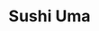 ---
layout: place
title: Sushi Uma
permalink: /california/san-francisco/sushi-uma.html
stateAbbr: CA
stateName: California
cityName: San Francisco
seo:
  type: restaurant
  links: https://www.thesushiuma.com/
place_id: ChIJ4ShgGXCHhYAR1UMjouhlWdw
photos:
  - name: >-
      places/ChIJ4ShgGXCHhYAR1UMjouhlWdw/photos/AeeoHcL7NTvwJTkSj6H7oqWT9mcL15vjihz1skTuZKj71U65mJMbcuilDf3XtM8MjzSKA1dTQVmAe1K504MvVLz6DhndDp2Zg73QU_bfOk66lqEiMdY66bJhSVqzffojOWAAE7D-dmMgptI2LSwPaVbqjgjHBKG3lfQDx9pDLadEaUV-EW_4UnEc3ZBK_P02wgsL4AfMMncoQNtd2B1fu40jmT8Tm2bc3KdE_SaYNQZC23LbmRf_FQtG2T-JkxEja161mZH5AoqtY3TwoLYiA6lcuVI5YFF1nIlbSvJWo-jkePg
    widthPx: 1000
    heightPx: 827
    authorAttributions:
      - displayName: Sushi Uma
        uri: https://maps.google.com/maps/contrib/101344613792772772743
        photoUri: >-
          https://lh3.googleusercontent.com/a/ACg8ocKElTJq-nFMMmQKtzPAG_wFELoWjqpuydAP2U_1VtAkATXd=s100-p-k-no-mo
    flagContentUri: >-
      https://www.google.com/local/imagery/report/?cb_client=maps_api_places.places_api&image_key=!1e10!2sAF1QipP-f67dVSvtZrqB_S5iQQ-WVlQD_aG398HwUKE&hl=en-US
    googleMapsUri: >-
      https://www.google.com/maps/place//data=!3m4!1e2!3m2!1sAF1QipP-f67dVSvtZrqB_S5iQQ-WVlQD_aG398HwUKE!2e10!4m2!3m1!1s0x80858770196028e1:0xdc5965e8a22343d5
  - name: >-
      places/ChIJ4ShgGXCHhYAR1UMjouhlWdw/photos/AeeoHcIkKKOqMEAKdZtAcI1-q_oCrbWHyX9Rfr0OT8hiTl2lsFieR_F1lUpRRqCZJ9xGKNcU7QaFMDYTpCkBfeWR4gjKKTj54tmn7odcDiss-S0uGLYbBriFiKTirWJMnkaNU85BGCf5bfNeLXJa-JDBXIsb54OA23hRp4yGr-Ry6leaAThYSSvnsP4q5OUfwCqvTz9-fqWONSEfFfwJPZ2vOGL61i1ssX3AMqKByLg56MBwNveoHKdAm1l5L4EKOG-ikBX78ibjTsNMyoLFguMM3Ruidhw_TQALEXHx2n-XgKjdNLyW28nZSPQW3Zza16tFZc_FGhS8b9Xtq6jQSP6WCTUYyPglRMCJuz3MGzwPvrk1R2mM0HqwkPv4oyTJiH2efuy-SwTavoZvJhh6lizknin4DapWohhLQGaP9AVSW8x5FET9
    widthPx: 3024
    heightPx: 4032
    authorAttributions:
      - displayName: Audrey K.
        uri: https://maps.google.com/maps/contrib/108625215133760748354
        photoUri: >-
          https://lh3.googleusercontent.com/a-/ALV-UjWKn2znHhQ8rXeIEIPIiYP3G3SjqJOYjkDnqI9FUIE-oC34TXNg=s100-p-k-no-mo
    flagContentUri: >-
      https://www.google.com/local/imagery/report/?cb_client=maps_api_places.places_api&image_key=!1e10!2sCIHM0ogKEICAgMCIquuG0wE&hl=en-US
    googleMapsUri: >-
      https://www.google.com/maps/place//data=!3m4!1e2!3m2!1sCIHM0ogKEICAgMCIquuG0wE!2e10!4m2!3m1!1s0x80858770196028e1:0xdc5965e8a22343d5
  - name: >-
      places/ChIJ4ShgGXCHhYAR1UMjouhlWdw/photos/AeeoHcL0zd1_JzVwsUADtvxVVXBT9L3m-BaIlz4Hzqoxna8iyYs2gD5IGKBhtwkPwhQi6CY_3LQd12aF6hIieAjQEJRA93Cv30K0KpIQuExL3yIm0-BiANp1Bt2caIU0-M047R0ESPRiFr1aaXxssfuJDIQjW4EB7fdAjjYCYSHe8dbxCKsECR50X2KFPPbYwfS4PgatulsAt42SoflZNkwQXHnCzGQQvBXvJbWGTApAgCxWnWojRNvOsUWZ0n9BbKYUroMD1WiOu1tZHBdWNixy_C9qcdSyt7JoDz1Ewvw39M4
    widthPx: 4000
    heightPx: 3000
    authorAttributions:
      - displayName: Sushi Uma
        uri: https://maps.google.com/maps/contrib/101344613792772772743
        photoUri: >-
          https://lh3.googleusercontent.com/a/ACg8ocKElTJq-nFMMmQKtzPAG_wFELoWjqpuydAP2U_1VtAkATXd=s100-p-k-no-mo
    flagContentUri: >-
      https://www.google.com/local/imagery/report/?cb_client=maps_api_places.places_api&image_key=!1e10!2sAF1QipPcAw0vhu6iK09MWOR0kpyAax2VwM2oUbUXSLw&hl=en-US
    googleMapsUri: >-
      https://www.google.com/maps/place//data=!3m4!1e2!3m2!1sAF1QipPcAw0vhu6iK09MWOR0kpyAax2VwM2oUbUXSLw!2e10!4m2!3m1!1s0x80858770196028e1:0xdc5965e8a22343d5
  - name: >-
      places/ChIJ4ShgGXCHhYAR1UMjouhlWdw/photos/AeeoHcKrO2u1hTlIpcS1VbWPJ49wUUogg7ey-PadbF_B2oRQHmhZdU7tTmUA-MtNyNLKiSaYeIQRkYnlZ11w2W40ZFlor2QThCeaOktnGg_hENLR--J_mDBMeR96dC_4hJVwrGAPzXpe5iUl7VWYORmuIuUjIpiDCuHm8q1PeUADDlAcX6ySxbxotaWHjiq48iPqLQiiaBVlwuR4HjoJE18FC4bwc2XgCyVoRbxrbs4va5MBkYS5cQLgFnbtz31K7BAfwA4c5Hu4MnaIdeeicGuQ1Pfavy6T-z3D2FR0BY1QdEg
    widthPx: 986
    heightPx: 740
    authorAttributions:
      - displayName: Sushi Uma
        uri: https://maps.google.com/maps/contrib/101344613792772772743
        photoUri: >-
          https://lh3.googleusercontent.com/a/ACg8ocKElTJq-nFMMmQKtzPAG_wFELoWjqpuydAP2U_1VtAkATXd=s100-p-k-no-mo
    flagContentUri: >-
      https://www.google.com/local/imagery/report/?cb_client=maps_api_places.places_api&image_key=!1e10!2sAF1QipOtS2-l-BJdcZOBjA3C7fQP8zfnIL1r_FC_KDM&hl=en-US
    googleMapsUri: >-
      https://www.google.com/maps/place//data=!3m4!1e2!3m2!1sAF1QipOtS2-l-BJdcZOBjA3C7fQP8zfnIL1r_FC_KDM!2e10!4m2!3m1!1s0x80858770196028e1:0xdc5965e8a22343d5
  - name: >-
      places/ChIJ4ShgGXCHhYAR1UMjouhlWdw/photos/AeeoHcKi3JzkfDzUvUmuBpM41Yfm7YHEEtCVZRwOb7EdEGL2yO8EyZi7rCp2sWZdRohKjfYKo0vlEZEQcNyLd69jf08Hu4k7ujHlTqHjMVdoIBGQXcmmbYLDphCp0zSW8nqksrK_AkLfAEVV8bdMC12tCy4hD5mDUTVUTl0SYdUu6Nuri_gT8UegrXEipgsZhzfQzlOcYijB18JYuC0aMRC8cL7TN1qlffZFDeelLueFfss-zDZwAHhV0w-Sz6Er8ckBvoGnfNWSkvx8FQMJXacTDRmDISYzg4h4WmB9h786Az5gh4KbMFESH9zsj7rFbcdcu9YWDYrWNVKEWHiXR78hUjZvQcBVFj5nCdrKUJdPDckeYKcwKkpDytKkH_-QiWJ7kAe1f5Zj7WZDCcgKQeA2NMactPfuV2hP_KrR6uIis0N4IA
    widthPx: 4032
    heightPx: 3024
    authorAttributions:
      - displayName: Erica Ramirez
        uri: https://maps.google.com/maps/contrib/115771486558983249510
        photoUri: >-
          https://lh3.googleusercontent.com/a-/ALV-UjUJoG0W0g1_INXHAM1hVKBDZzMBtde0JPI3cNlFis8rqSe1-kOCAw=s100-p-k-no-mo
    flagContentUri: >-
      https://www.google.com/local/imagery/report/?cb_client=maps_api_places.places_api&image_key=!1e10!2sCIHM0ogKEICAgICjvNuqSw&hl=en-US
    googleMapsUri: >-
      https://www.google.com/maps/place//data=!3m4!1e2!3m2!1sCIHM0ogKEICAgICjvNuqSw!2e10!4m2!3m1!1s0x80858770196028e1:0xdc5965e8a22343d5
  - name: >-
      places/ChIJ4ShgGXCHhYAR1UMjouhlWdw/photos/AeeoHcJJh0ipZNPkdQBFg_TS5ZlrG_p7K-fWCrXWKON2R-EVaiaa9-1ibIyEyjSjO-FSOcjYZpMgdi8koZjuR-TzdtD7HNXL22AoyscKEoAKyZbt3kUozGpEv8BQ-BJtqIdZbOKBst8vRr9GGZH_Oat8ighooni7p6HSOYS-tEkjV4F_FC6cE47v6i87qjIRqB0ARqeNUfvV3PG9q0N7Z9cpGPvYgHg2bLMx3i5GOOglPtgSQJEi-8enrN35ejpNBiECM6D0g0hP_zdqx3bHU7EfqVQEOx5ZNGvMWRs_nIlQ-Ry44Qj4UL0EtY1ZoXeRmLIhVtIsjyGFS3wKrbC56k0hpwaaJGX3UH6hJTaroPxtHHMSDEgAe-WvgZOIB7MiiKKBtaABfL1RFqm5I6zrjfKrILQjs7UlV-uL6deGDoBlOERDrQ
    widthPx: 654
    heightPx: 490
    authorAttributions:
      - displayName: Trap Speed 1320
        uri: https://maps.google.com/maps/contrib/107721404123505875377
        photoUri: >-
          https://lh3.googleusercontent.com/a-/ALV-UjVPir16NqDk30VJ3ieukWXeNZebRCillilQeouOFFJbkgxNyPvfFQ=s100-p-k-no-mo
    flagContentUri: >-
      https://www.google.com/local/imagery/report/?cb_client=maps_api_places.places_api&image_key=!1e10!2sCIHM0ogKEICAgIDH2_zKOg&hl=en-US
    googleMapsUri: >-
      https://www.google.com/maps/place//data=!3m4!1e2!3m2!1sCIHM0ogKEICAgIDH2_zKOg!2e10!4m2!3m1!1s0x80858770196028e1:0xdc5965e8a22343d5
  - name: >-
      places/ChIJ4ShgGXCHhYAR1UMjouhlWdw/photos/AeeoHcIRCd8QleTAHiMurJcrFU4DXTGM4xmt1uZ_dQ53ct4z_Z-KePsoIMN-1mCncI65vJshX4AS6zj9VRWfLwLbbyrnb8bdqkqW0VJ3XTKZRtIk2oKJWVrpccC2rDEpwLiqks9Gkyb08dPddGNuy3e5y7S7p9wuVNV5y7TrEfxoDeNpCsmZktaRjbgytHpGw4F2wWpXCHt7RswGnhOIrfsm1Iw1a8xpgCa4koPQV9ShisujtGISorOFE-brK4myWXM_sjGByr6xJ3HR9cEa2BDpixQ5D2vBoap9WOmO6-d2elGg5l18ys_Ij6MbcFBJ6CQK6zvEvTRiVci3nmmr3L_-0VeHQfatkHbBmfaSpdEPl36uXD6EFu7eofJet_yW9Dh0jriTiMOPMu4YP1y2aNM8cQ_DX3qcUnVX68EdyIwXBmTZXol2
    widthPx: 4032
    heightPx: 3024
    authorAttributions:
      - displayName: Yui T
        uri: https://maps.google.com/maps/contrib/105685279374307302700
        photoUri: >-
          https://lh3.googleusercontent.com/a/ACg8ocI1fBqXqlWhXSo0UlmAuhD2RoXqJ8JLSy9j7Q-QBEM9yQPOfOY=s100-p-k-no-mo
    flagContentUri: >-
      https://www.google.com/local/imagery/report/?cb_client=maps_api_places.places_api&image_key=!1e10!2sCIHM0ogKEICAgIDEiP3izwE&hl=en-US
    googleMapsUri: >-
      https://www.google.com/maps/place//data=!3m4!1e2!3m2!1sCIHM0ogKEICAgIDEiP3izwE!2e10!4m2!3m1!1s0x80858770196028e1:0xdc5965e8a22343d5
  - name: >-
      places/ChIJ4ShgGXCHhYAR1UMjouhlWdw/photos/AeeoHcKfJf7lfY5RTfi_55NP8HbQeK5VOZ-4nUJc8P60TI0Il4SKSCLUkLsHTQik_njUEF214ZVVjbwLO3NUKeIqkG0qSOAY2jn8zwKidJNZkCVKWPI268SwHKYPPfky8R6g2UHQFk7Z5qiqbMiG0MQAhJxbolJv1uKtiIfoyws3tyiUrJLVcTrjpmn2JMxsmObcbmqnRIJcbDUhkBtrhAo1XhuzcpH5XrCwGvVDp1b5BQ91sghQnow2RvVvL1yGRA4mjG9U1M5BtpKLDsu0vFz6hl0xZJ8Ar9YR88lHJ4u0TpGutiqeHORPwdPcarTiliHx_2kDwXRTAzYZHhgjCAqd46rgi4zN6l2shl1wYCWUGAgwnsHd8dRDmWIXCr7ROEcMcpKf8f86bOct1GXCf2tyN3KrcSxEIZDhKlJi_AhzNlY0tQ
    widthPx: 4000
    heightPx: 3000
    authorAttributions:
      - displayName: Tom`s Painters
        uri: https://maps.google.com/maps/contrib/117737911935790905340
        photoUri: >-
          https://lh3.googleusercontent.com/a-/ALV-UjXo27BX17RAFZu4AkewiXdgIxewfS18gvFUiR10UdTl6VyPNUk=s100-p-k-no-mo
    flagContentUri: >-
      https://www.google.com/local/imagery/report/?cb_client=maps_api_places.places_api&image_key=!1e10!2sCIHM0ogKEICAgIDPgZqXSQ&hl=en-US
    googleMapsUri: >-
      https://www.google.com/maps/place//data=!3m4!1e2!3m2!1sCIHM0ogKEICAgIDPgZqXSQ!2e10!4m2!3m1!1s0x80858770196028e1:0xdc5965e8a22343d5
  - name: >-
      places/ChIJ4ShgGXCHhYAR1UMjouhlWdw/photos/AeeoHcJmwKW80ZUrKZglS_js0T4j7YHd90v-xvvfO2HGLf9TywwNzK6Z860g0o93n0X3LS6_3oVvicmyyXuf1_Sbp5jOVRTuH_UH5LVo6O3G_1R8AJFi0bZs0dtQvtht1XTEFX1vE6Sho0g52vVQoAChG4TZOLHXnj07YDyDwx4WxTvSjvq6j_2wZHiE4oaCGtGH-V87yE87bcv7LE-boxofDRHULf8BTDC0JDmSSUG9ycnMu1HdTv37vq57xnnMrVcswKnfjAvK3Zvn22C6nvaz9q3Yi5JLdrooZsDhcblK5Ag
    widthPx: 828
    heightPx: 851
    authorAttributions:
      - displayName: Sushi Uma
        uri: https://maps.google.com/maps/contrib/101344613792772772743
        photoUri: >-
          https://lh3.googleusercontent.com/a/ACg8ocKElTJq-nFMMmQKtzPAG_wFELoWjqpuydAP2U_1VtAkATXd=s100-p-k-no-mo
    flagContentUri: >-
      https://www.google.com/local/imagery/report/?cb_client=maps_api_places.places_api&image_key=!1e10!2sAF1QipNBU69wyyL13CFYhSUVfDtvArVWk-FbXhV6IcA&hl=en-US
    googleMapsUri: >-
      https://www.google.com/maps/place//data=!3m4!1e2!3m2!1sAF1QipNBU69wyyL13CFYhSUVfDtvArVWk-FbXhV6IcA!2e10!4m2!3m1!1s0x80858770196028e1:0xdc5965e8a22343d5
  - name: >-
      places/ChIJ4ShgGXCHhYAR1UMjouhlWdw/photos/AeeoHcJZdU0Ui-5GJe42XFI52Ys3COpEcQZym1QzbURW-gHhlng2vlwpg0Z40tbF7avgWalYdN-qIQMsICwRSgsMmt6DP_KviHv38UYZr89WrkkkKlRH7lqMgNkphCao67ECUKsY0Mh7C0C3nejIP9A9QHxx1ZDe4szgge4sYDPHPWMfNVPTRRYdc61Jvn0slxBl-ewZeVvo6YelmTWAA0ecYFH47OsNClvTva0QnBVF-gzCyjGicpcJb1NNWC9_8ykrQmX-yKzsAevINtOQdUCX-niZXMm_SlezhI-fJcrJiS3xooeqr_hMy9KnHsFAIIqdmTEOaMJaBZZACCH4o4qYZW4mBl1CB1k6qwx5QhaPccGYeTue_mDe4BkKiKAMLSq8SoQ1gRhIfyQQI6hzN27FTWzKUrokB2vlowdSKus7ThVgXg
    widthPx: 3024
    heightPx: 4032
    authorAttributions:
      - displayName: D G.L
        uri: https://maps.google.com/maps/contrib/101158222841041304991
        photoUri: >-
          https://lh3.googleusercontent.com/a-/ALV-UjW6fthE01p9zPtUyCNks7NDSv7cOa4mfLvDHQBVH5Bhw7SNRVnD=s100-p-k-no-mo
    flagContentUri: >-
      https://www.google.com/local/imagery/report/?cb_client=maps_api_places.places_api&image_key=!1e10!2sCIHM0ogKEICAgICEnca-HQ&hl=en-US
    googleMapsUri: >-
      https://www.google.com/maps/place//data=!3m4!1e2!3m2!1sCIHM0ogKEICAgICEnca-HQ!2e10!4m2!3m1!1s0x80858770196028e1:0xdc5965e8a22343d5
address: 2026 Irving St, San Francisco, CA 94122, USA
street: 2026 Irving St
city: San Francisco
state: CA
zip: '94122'
country: USA
neighborhood: Outer Sunset
latitude: '37.763648'
longitude: '-122.479813'
accessibility_options:
  wheelchairAccessibleEntrance: true
  wheelchairAccessibleSeating: true
business_status: OPERATIONAL
name: Sushi Uma
google_maps_links:
  directionsUri: >-
    https://www.google.com/maps/dir//''/data=!4m7!4m6!1m1!4e2!1m2!1m1!1s0x80858770196028e1:0xdc5965e8a22343d5!3e0
  placeUri: https://maps.google.com/?cid=15877834011098432469
  writeAReviewUri: >-
    https://www.google.com/maps/place//data=!4m3!3m2!1s0x80858770196028e1:0xdc5965e8a22343d5!12e1
  reviewsUri: >-
    https://www.google.com/maps/place//data=!4m4!3m3!1s0x80858770196028e1:0xdc5965e8a22343d5!9m1!1b1
  photosUri: >-
    https://www.google.com/maps/place//data=!4m3!3m2!1s0x80858770196028e1:0xdc5965e8a22343d5!10e5
primary_type: Japanese Restaurant
opening_hours:
  regular: null
  current: null
secondary_opening_hours:
  regular:
    weekdayDescriptions: null
    type: null
  current:
    weekdayDescriptions: null
    type: null
phone: (415) 968-9933
price_level: PRICE_LEVEL_MODERATE
price_range: $20 &ndash; $30
rating: '3.7'
rating_count: 0
website: https://www.thesushiuma.com/
description: >-
  Explore Sushi Uma in San Francisco$$$Sushi Uma in San Francisco, CA, stands
  out as a casual Japanese restaurant offering a delightful array of fresh sushi
  and traditional entrees, perfect for anyone seeking top-rated sushi
  experiences in the city. This spot combines a welcoming atmosphere with a menu
  that includes flavorful rolls, beer, and wine selections, making it an ideal
  choice for casual dining or a special night out. Accessibility features like
  wheelchair-friendly entrances enhance its appeal for all visitors, ensuring
  everyone can enjoy the vibrant flavors on offer. Photos from the location
  highlight the beautifully presented dishes, which reflect a commitment to
  quality ingredients and creative presentations. Whether you're exploring sushi
  restaurants near you or looking for Japanese places in San Francisco, Sushi
  Uma delivers a satisfying blend of authenticity and modern flair.
generative_summary: >-
  Explore Sushi Uma in San Francisco$$$Sushi Uma in San Francisco, CA, stands
  out as a casual Japanese restaurant offering a delightful array of fresh sushi
  and traditional entrees, perfect for anyone seeking top-rated sushi
  experiences in the city. This spot combines a welcoming atmosphere with a menu
  that includes flavorful rolls, beer, and wine selections, making it an ideal
  choice for casual dining or a special night out. Accessibility features like
  wheelchair-friendly entrances enhance its appeal for all visitors, ensuring
  everyone can enjoy the vibrant flavors on offer. Photos from the location
  highlight the beautifully presented dishes, which reflect a commitment to
  quality ingredients and creative presentations. Whether you're exploring sushi
  restaurants near you or looking for Japanese places in San Francisco, Sushi
  Uma delivers a satisfying blend of authenticity and modern flair.
generative_disclosure: Summarized by AI using the Grok-3-Mini model.
reviews:
  - name: >-
      places/ChIJ4ShgGXCHhYAR1UMjouhlWdw/reviews/ChZDSUhNMG9nS0VJQ0FnSUQ3akxPTVdnEAE
    relativePublishTimeDescription: 7 months ago
    rating: 5
    text:
      text: >-
        I recently had the pleasure of dining at sushi uma, and it was an
        exceptional experience from start to finish. The contemporary atmosphere
        immediately caught my attention, blending modern design with a cozy,
        inviting vibe.


        The highlight of the evening was undoubtedly the sushi. I tried the Lion
        King Roll and the Dragon Roll, both of which were outstanding. The Lion
        King Roll had a perfect balance of flavors, with the richness of the
        baked salmon complementing the fresh ingredients inside. The Dragon
        Roll, with its eel and avocado, was equally impressive, offering a
        delightful mix of textures and flavors.


        The presentation was also noteworthy; each dish was a work of art,
        carefully crafted and beautifully plated. The service was prompt and
        attentive, with staff who were knowledgeable and passionate about the
        menu.


        Overall, Sushi Uma offers a sushi experience that is both sophisticated
        and satisfying. Whether you're a sushi connoisseur or just looking for a
        great meal in a stylish setting, this place is definitely worth a visit.
      languageCode: en
    originalText:
      text: >-
        I recently had the pleasure of dining at sushi uma, and it was an
        exceptional experience from start to finish. The contemporary atmosphere
        immediately caught my attention, blending modern design with a cozy,
        inviting vibe.


        The highlight of the evening was undoubtedly the sushi. I tried the Lion
        King Roll and the Dragon Roll, both of which were outstanding. The Lion
        King Roll had a perfect balance of flavors, with the richness of the
        baked salmon complementing the fresh ingredients inside. The Dragon
        Roll, with its eel and avocado, was equally impressive, offering a
        delightful mix of textures and flavors.


        The presentation was also noteworthy; each dish was a work of art,
        carefully crafted and beautifully plated. The service was prompt and
        attentive, with staff who were knowledgeable and passionate about the
        menu.


        Overall, Sushi Uma offers a sushi experience that is both sophisticated
        and satisfying. Whether you're a sushi connoisseur or just looking for a
        great meal in a stylish setting, this place is definitely worth a visit.
      languageCode: en
    authorAttribution:
      displayName: 123 abc
      uri: https://www.google.com/maps/contrib/104378221004904404550/reviews
      photoUri: >-
        https://lh3.googleusercontent.com/a/ACg8ocIx3GQDhULDkWsHe7zrW6MDg_mGPdNSzzqDgJzpHqSOopanRQ=s128-c0x00000000-cc-rp-mo
    publishTime: '2024-08-22T04:56:47.039659Z'
    flagContentUri: >-
      https://www.google.com/local/review/rap/report?postId=ChZDSUhNMG9nS0VJQ0FnSUQ3akxPTVdnEAE&d=17924085&t=1
    googleMapsUri: >-
      https://www.google.com/maps/reviews/data=!4m6!14m5!1m4!2m3!1sChZDSUhNMG9nS0VJQ0FnSUQ3akxPTVdnEAE!2m1!1s0x80858770196028e1:0xdc5965e8a22343d5
  - name: >-
      places/ChIJ4ShgGXCHhYAR1UMjouhlWdw/reviews/ChZDSUhNMG9nS0VJQ0FnTUNJcXV1R0V3EAE
    relativePublishTimeDescription: a week ago
    rating: 5
    text:
      text: >-
        SUPER FRIENDLY STAFF. I am 3 hrs from the bay area and they let me
        charge my phone here!! I recommend
      languageCode: en
    originalText:
      text: >-
        SUPER FRIENDLY STAFF. I am 3 hrs from the bay area and they let me
        charge my phone here!! I recommend
      languageCode: en
    authorAttribution:
      displayName: Audrey K.
      uri: https://www.google.com/maps/contrib/108625215133760748354/reviews
      photoUri: >-
        https://lh3.googleusercontent.com/a-/ALV-UjWKn2znHhQ8rXeIEIPIiYP3G3SjqJOYjkDnqI9FUIE-oC34TXNg=s128-c0x00000000-cc-rp-mo
    publishTime: '2025-04-01T04:28:24.525912Z'
    flagContentUri: >-
      https://www.google.com/local/review/rap/report?postId=ChZDSUhNMG9nS0VJQ0FnTUNJcXV1R0V3EAE&d=17924085&t=1
    googleMapsUri: >-
      https://www.google.com/maps/reviews/data=!4m6!14m5!1m4!2m3!1sChZDSUhNMG9nS0VJQ0FnTUNJcXV1R0V3EAE!2m1!1s0x80858770196028e1:0xdc5965e8a22343d5
  - name: >-
      places/ChIJ4ShgGXCHhYAR1UMjouhlWdw/reviews/ChdDSUhNMG9nS0VJQ0FnSUM3Xy1tWGd3RRAB
    relativePublishTimeDescription: 7 months ago
    rating: 5
    text:
      text: >-
        There are many choice of their sushi rolls, I recommend the red dragon
        roll, the taste is little spicy from the tuna on top, and I am a spicy
        tuna hand roll fan, and I like it so much. I also order a ramen, the
        taste is ok, not bad, of course it cannot be compare with the ramen
        house, but I can enjoy some hot food after the sushi. The atmosphere is
        good, pop music, dimmed lighting, and contemporary decoration. Nice
        restaurant overall.
      languageCode: en
    originalText:
      text: >-
        There are many choice of their sushi rolls, I recommend the red dragon
        roll, the taste is little spicy from the tuna on top, and I am a spicy
        tuna hand roll fan, and I like it so much. I also order a ramen, the
        taste is ok, not bad, of course it cannot be compare with the ramen
        house, but I can enjoy some hot food after the sushi. The atmosphere is
        good, pop music, dimmed lighting, and contemporary decoration. Nice
        restaurant overall.
      languageCode: en
    authorAttribution:
      displayName: Sandy Wong
      uri: https://www.google.com/maps/contrib/112430985902618858072/reviews
      photoUri: >-
        https://lh3.googleusercontent.com/a/ACg8ocIc2dJfWyhh5ZyllSK64ixsPdrIGaKTqn6ZsLwPz2gYnIO0ow=s128-c0x00000000-cc-rp-mo
    publishTime: '2024-08-19T20:39:40.847170Z'
    flagContentUri: >-
      https://www.google.com/local/review/rap/report?postId=ChdDSUhNMG9nS0VJQ0FnSUM3Xy1tWGd3RRAB&d=17924085&t=1
    googleMapsUri: >-
      https://www.google.com/maps/reviews/data=!4m6!14m5!1m4!2m3!1sChdDSUhNMG9nS0VJQ0FnSUM3Xy1tWGd3RRAB!2m1!1s0x80858770196028e1:0xdc5965e8a22343d5
  - name: >-
      places/ChIJ4ShgGXCHhYAR1UMjouhlWdw/reviews/ChdDSUhNMG9nS0VJQ0FnSUNqdkt2ZG9nRRAB
    relativePublishTimeDescription: 11 months ago
    rating: 5
    text:
      text: >-
        First time going to Sushi Uma. Very clean restaurant. Fresh and
        delectably delicious nigiri and the rolls were delightfully delicious.
        Totally coming back.
      languageCode: en
    originalText:
      text: >-
        First time going to Sushi Uma. Very clean restaurant. Fresh and
        delectably delicious nigiri and the rolls were delightfully delicious.
        Totally coming back.
      languageCode: en
    authorAttribution:
      displayName: Erica Ramirez
      uri: https://www.google.com/maps/contrib/115771486558983249510/reviews
      photoUri: >-
        https://lh3.googleusercontent.com/a-/ALV-UjUJoG0W0g1_INXHAM1hVKBDZzMBtde0JPI3cNlFis8rqSe1-kOCAw=s128-c0x00000000-cc-rp-mo
    publishTime: '2024-04-19T02:38:43.014306Z'
    flagContentUri: >-
      https://www.google.com/local/review/rap/report?postId=ChdDSUhNMG9nS0VJQ0FnSUNqdkt2ZG9nRRAB&d=17924085&t=1
    googleMapsUri: >-
      https://www.google.com/maps/reviews/data=!4m6!14m5!1m4!2m3!1sChdDSUhNMG9nS0VJQ0FnSUNqdkt2ZG9nRRAB!2m1!1s0x80858770196028e1:0xdc5965e8a22343d5
  - name: >-
      places/ChIJ4ShgGXCHhYAR1UMjouhlWdw/reviews/ChdDSUhNMG9nS0VJQ0FnSUNmaGRHT3dRRRAB
    relativePublishTimeDescription: 3 months ago
    rating: 3
    text:
      text: >-
        There sashimi is good. Their tempura batter is too thick. the food took
        a while to come. I’m mostly writing this to give an accurate rating
        because they told me they’d give me 10% off my bill if you give them a
        5star review  when they’re actually a 3 star restaurant.
      languageCode: en
    originalText:
      text: >-
        There sashimi is good. Their tempura batter is too thick. the food took
        a while to come. I’m mostly writing this to give an accurate rating
        because they told me they’d give me 10% off my bill if you give them a
        5star review  when they’re actually a 3 star restaurant.
      languageCode: en
    authorAttribution:
      displayName: T S
      uri: https://www.google.com/maps/contrib/111169292991123991278/reviews
      photoUri: >-
        https://lh3.googleusercontent.com/a/ACg8ocInYP3vWtiHX7VxjxMiUkzmvi48I75vOC0s1k11EXmkRt-POQ=s128-c0x00000000-cc-rp-mo
    publishTime: '2024-12-30T21:44:12.887370Z'
    flagContentUri: >-
      https://www.google.com/local/review/rap/report?postId=ChdDSUhNMG9nS0VJQ0FnSUNmaGRHT3dRRRAB&d=17924085&t=1
    googleMapsUri: >-
      https://www.google.com/maps/reviews/data=!4m6!14m5!1m4!2m3!1sChdDSUhNMG9nS0VJQ0FnSUNmaGRHT3dRRRAB!2m1!1s0x80858770196028e1:0xdc5965e8a22343d5
review_summary: >-
  Insights from Recent Feedback$$$Visitors often rave about the fresh and
  flavorful sushi rolls at this spot, with many highlighting the perfect balance
  of ingredients that make meals memorable. Folks appreciate the friendly
  service and welcoming vibe, which adds to the overall enjoyable experience,
  especially for those stopping by for a quick bite or to unwind. While most
  feedback praises the variety and quality, some note that wait times can vary,
  but the end result is generally worth it for sushi enthusiasts in the area.
  Overall, it's a go-to for anyone searching for the best sushi near me,
  offering a mix of hits like spicy tuna rolls and a cozy setting that keeps
  people coming back. If you're in the mood for reliable Japanese dining, this
  place delivers solid options that balance fun and freshness without major
  letdowns.
review_disclosure: Summarized by AI using the Grok-3-Mini model.
parking_options: null
payment_options:
  acceptsCreditCards: true
  acceptsDebitCards: true
  acceptsCashOnly: false
  acceptsNfc: true
allow_dogs: null
curbside_pickup: true
delivery: true
dine_in: true
good_for_children: null
good_for_groups: null
good_for_sports: null
live_music: false
menu_for_children: false
outdoor_seating: false
reservable: true
restroom: true
serves_beer: true
serves_breakfast: null
serves_brunch: null
serves_cocktails: null
serves_coffee: false
serves_dinner: true
serves_dessert: true
serves_lunch: true
serves_vegetarian_food: null
serves_wine: true
takeout: true
update_category: pro
places_description: null

---